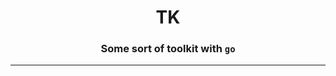 <html>
<div align="center">
<h1>TK</h1>
<h3>Some sort of toolkit with <code>go</code></h3>

</div>
</html>

---
